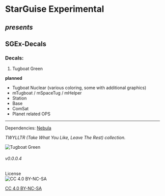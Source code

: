 # StarGuise Experimental
## *presents*
## SGEx-Decals

### Decals:
  1. Tugboat Green
  
  **planned**
  * Tugboat Nuclear (various coloring, some with additional graphics)
  * mTugboat / mSpaceTug / mHelper
  * Station
  * Base
  * ComSat
  * Planet related OPS

  ___
  
Dependencies: [Nebula](https://github.com/linuxgurugamer/NEBULA_Decals.)

*TWYLLTR (Take What You Like, Leave The Rest) collection.*

![Tugboat Green](https://raw.githubusercontent.com/zer0Kerbal/SGEx/Dev/Decals/TugBoat/00.png "TugBoat Green")
###### v0.0.0.4

 License  
![[CC 4.0 BY-NC-SA](https://creativecommons.org/licenses/by-nc-sa/4.0/)](https://i.creativecommons.org/l/by-nc-sa/4.0/88x31.png "CC 4.0 BY-NC-SA")

[CC 4.0 BY-NC-SA](https://creativecommons.org/licenses/by-nc-sa/4.0/)
